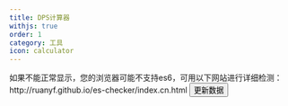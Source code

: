 ```yaml
---
title: DPS计算器
withjs: true
order: 1
category: 工具
icon: calculator
---
```

<span id="update_prompt">
如果不能正常显示，您的浏览器可能不支持es6，可用以下网站进行详细检测：<br>
http://ruanyf.github.io/es-checker/index.cn.html</span>
<button id="btn_update_data" type="button" class="btn btn-primary" onclick="localStorage.clear();location.reload();">更新数据</button>

